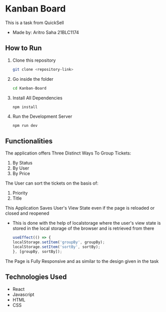 # Kanban Board

This is a task from QuickSell
- Made by: Aritro Saha 21BLC1174

## How to Run

1. Clone this repository
    ```bash
    git clone <repository-link>
    ```
2. Go inside the folder
    ```bash
    cd Kanban-Board
    ```
3. Install All Dependencies
    ```bash
    npm install
    ```
4. Run the Development Server
    ```
    npm run dev
    ```

## Functionalities

The application offers Three Distinct Ways To Group Tickets:
1. By Status
2. By User
3. By Price

The User can sort the tickets on the basis of:
1. Priority
2. Title

This Application Saves User's View State even if the page is reloaded or closed and reopened
- This is done with the help of localstorage where the user's view state is stored in the local storage of the browser and is retrieved from there
    ```javascript
    useEffect(() => {
    localStorage.setItem('groupBy', groupBy);
    localStorage.setItem('sortBy', sortBy);
  }, [groupBy, sortBy]);
  ```

The Page is Fully Responsive and as similar to the design given in the task

## Technologies Used

- React
- Javascript
- HTML
- CSS